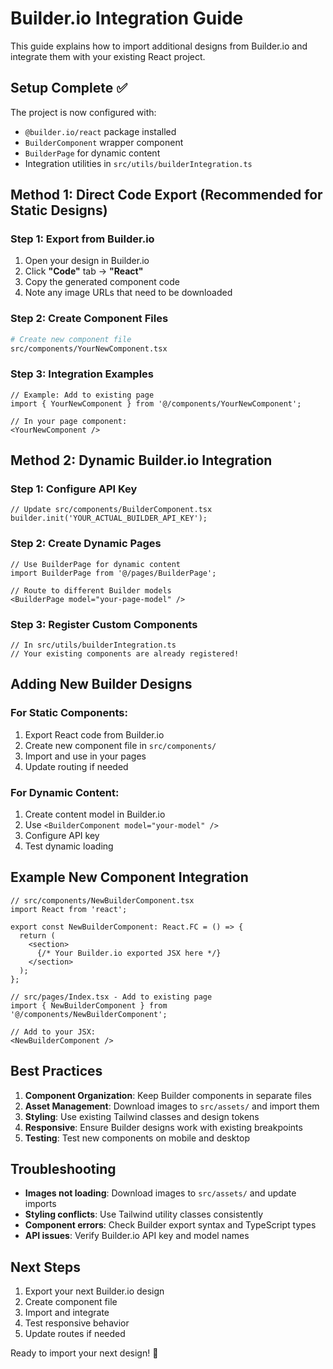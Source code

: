 # Builder.io Integration Guide

This guide explains how to import additional designs from Builder.io and integrate them with your existing React project.

## Setup Complete ✅

The project is now configured with:
- `@builder.io/react` package installed
- `BuilderComponent` wrapper component
- `BuilderPage` for dynamic content
- Integration utilities in `src/utils/builderIntegration.ts`

## Method 1: Direct Code Export (Recommended for Static Designs)

### Step 1: Export from Builder.io
1. Open your design in Builder.io
2. Click **"Code"** tab → **"React"**
3. Copy the generated component code
4. Note any image URLs that need to be downloaded

### Step 2: Create Component Files
```bash
# Create new component file
src/components/YourNewComponent.tsx
```

### Step 3: Integration Examples
```tsx
// Example: Add to existing page
import { YourNewComponent } from '@/components/YourNewComponent';

// In your page component:
<YourNewComponent />
```

## Method 2: Dynamic Builder.io Integration

### Step 1: Configure API Key
```tsx
// Update src/components/BuilderComponent.tsx
builder.init('YOUR_ACTUAL_BUILDER_API_KEY');
```

### Step 2: Create Dynamic Pages
```tsx
// Use BuilderPage for dynamic content
import BuilderPage from '@/pages/BuilderPage';

// Route to different Builder models
<BuilderPage model="your-page-model" />
```

### Step 3: Register Custom Components
```tsx
// In src/utils/builderIntegration.ts
// Your existing components are already registered!
```

## Adding New Builder Designs

### For Static Components:
1. Export React code from Builder.io
2. Create new component file in `src/components/`
3. Import and use in your pages
4. Update routing if needed

### For Dynamic Content:
1. Create content model in Builder.io
2. Use `<BuilderComponent model="your-model" />`
3. Configure API key
4. Test dynamic loading

## Example New Component Integration

```tsx
// src/components/NewBuilderComponent.tsx
import React from 'react';

export const NewBuilderComponent: React.FC = () => {
  return (
    <section>
      {/* Your Builder.io exported JSX here */}
    </section>
  );
};

// src/pages/Index.tsx - Add to existing page
import { NewBuilderComponent } from '@/components/NewBuilderComponent';

// Add to your JSX:
<NewBuilderComponent />
```

## Best Practices

1. **Component Organization**: Keep Builder components in separate files
2. **Asset Management**: Download images to `src/assets/` and import them
3. **Styling**: Use existing Tailwind classes and design tokens
4. **Responsive**: Ensure Builder designs work with existing breakpoints
5. **Testing**: Test new components on mobile and desktop

## Troubleshooting

- **Images not loading**: Download images to `src/assets/` and update imports
- **Styling conflicts**: Use Tailwind utility classes consistently
- **Component errors**: Check Builder export syntax and TypeScript types
- **API issues**: Verify Builder.io API key and model names

## Next Steps

1. Export your next Builder.io design
2. Create component file
3. Import and integrate
4. Test responsive behavior
5. Update routes if needed

Ready to import your next design! 🚀
